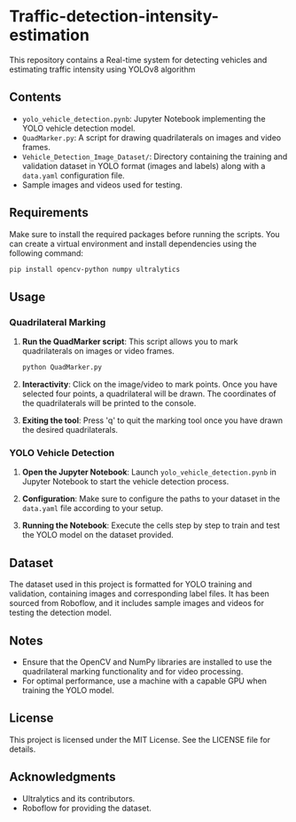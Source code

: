 # Traffic-detection-intensity-estimation
 This repository contains a Real-time system for detecting vehicles and estimating traffic intensity using YOLOv8 algorithm

## Contents

- `yolo_vehicle_detection.pynb`: Jupyter Notebook implementing the YOLO vehicle detection model.
- `QuadMarker.py`: A script for drawing quadrilaterals on images and video frames.
- `Vehicle_Detection_Image_Dataset/`: Directory containing the training and validation dataset in YOLO format (images and labels) along with a `data.yaml` configuration file.
- Sample images and videos used for testing.

## Requirements

Make sure to install the required packages before running the scripts. You can create a virtual environment and install dependencies using the following command:

```bash
pip install opencv-python numpy ultralytics
```

## Usage

### Quadrilateral Marking

1. **Run the QuadMarker script**: This script allows you to mark quadrilaterals on images or video frames.

   ```bash
   python QuadMarker.py
   ```

2. **Interactivity**: Click on the image/video to mark points. Once you have selected four points, a quadrilateral will be drawn. The coordinates of the quadrilaterals will be printed to the console.

3. **Exiting the tool**: Press 'q' to quit the marking tool once you have drawn the desired quadrilaterals.

### YOLO Vehicle Detection

1. **Open the Jupyter Notebook**: Launch `yolo_vehicle_detection.pynb` in Jupyter Notebook to start the vehicle detection process.

2. **Configuration**: Make sure to configure the paths to your dataset in the `data.yaml` file according to your setup.

3. **Running the Notebook**: Execute the cells step by step to train and test the YOLO model on the dataset provided.

## Dataset

The dataset used in this project is formatted for YOLO training and validation, containing images and corresponding label files. It has been sourced from Roboflow, and it includes sample images and videos for testing the detection model.

## Notes

- Ensure that the OpenCV and NumPy libraries are installed to use the quadrilateral marking functionality and for video processing.
- For optimal performance, use a machine with a capable GPU when training the YOLO model.

## License

This project is licensed under the MIT License. See the LICENSE file for details.

## Acknowledgments

- Ultralytics and its contributors.
- Roboflow for providing the dataset.
